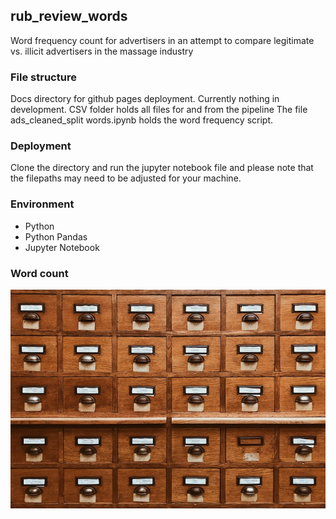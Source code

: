 ## rub_review_words

Word frequency count for advertisers in an attempt to compare legitimate vs. illicit advertisers in the massage industry

### File structure
Docs directory for github pages deployment. Currently nothing in development.
CSV folder holds all files for and from the pipeline
The file ads_cleaned_split words.ipynb holds the word frequency script. 

### Deployment
Clone the directory and run the jupyter notebook file and please note that the 
filepaths may need to be adjusted for your machine. 

### Environment
- Python
- Python Pandas
- Jupyter Notebook

### Word count
![](docs/images/words.jpg)



